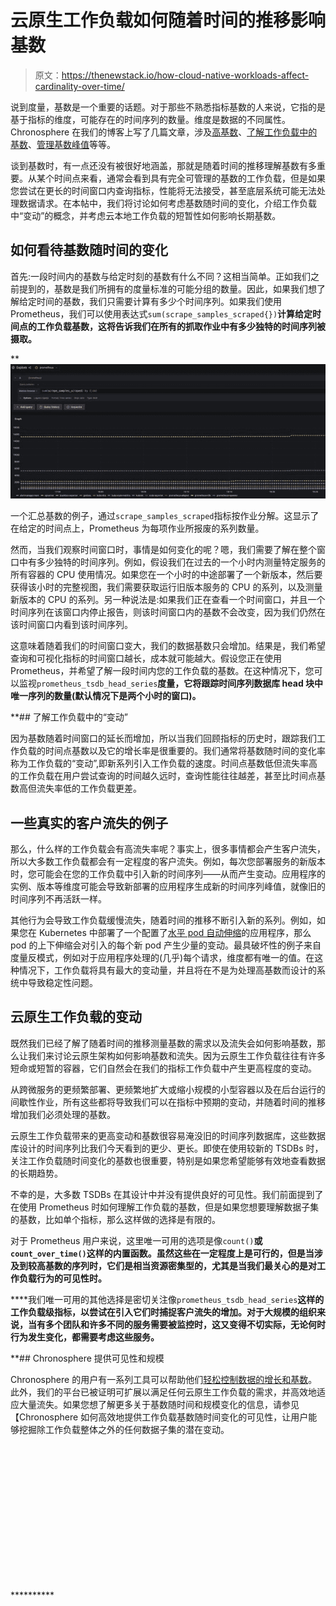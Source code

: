# 云原生工作负载如何随着时间的推移影响基数

> 原文：<https://thenewstack.io/how-cloud-native-workloads-affect-cardinality-over-time/>

说到度量，基数是一个重要的话题。对于那些不熟悉指标基数的人来说，它指的是基于指标的维度，可能存在的时间序列的数量。维度是数据的不同属性。Chronosphere 在我们的博客上写了几篇文章，涉及[高基数](https://chronosphere.io/learn/what-is-high-cardinality/)、[了解工作负载中的基数](https://chronosphere.io/learn/classifying-types-of-metric-cardinality/)、[管理基数峰值](https://chronosphere.io/learn/wrangle-metric-data-explosions-with-chronosphere-profiler/)等等。

谈到基数时，有一点还没有被很好地涵盖，那就是随着时间的推移理解基数有多重要。从某个时间点来看，通常会看到具有完全可管理的基数的工作负载，但是如果您尝试在更长的时间窗口内查询指标，性能将无法接受，甚至底层系统可能无法处理数据请求。在本帖中，我们将讨论如何考虑基数随时间的变化，介绍工作负载中“变动”的概念，并考虑云本地工作负载的短暂性如何影响长期基数。

## 如何看待基数随时间的变化

首先:一段时间内的基数与给定时刻的基数有什么不同？这相当简单。正如我们之前提到的，基数是我们所拥有的度量标准的可能分组的数量。因此，如果我们想了解给定时间的基数，我们只需要计算有多少个时间序列。如果我们使用 Prometheus，我们可以使用表达式`sum(scrape_samples_scraped{})`**计算给定时间点的工作负载基数，这将告诉我们在所有的抓取作业中有多少独特的时间序列被摄取。**

**![](img/7b7c51145d4b15984de9f383ba67cc3d.png)

一个汇总基数的例子，通过`scrape_samples_scraped`指标按作业分解。这显示了在给定的时间点上，Prometheus 为每项作业所报废的系列数量。

然而，当我们观察时间窗口时，事情是如何变化的呢？嗯，我们需要了解在整个窗口中有多少独特的时间序列。例如，假设我们在过去的一个小时内测量特定服务的所有容器的 CPU 使用情况。如果您在一个小时的中途部署了一个新版本，然后要获得该小时的完整视图，我们需要获取运行旧版本服务的 CPU 的系列，以及测量新版本的 CPU 的系列。另一种说法是:如果我们正在查看一个时间窗口，并且一个时间序列在该窗口内停止报告，则该时间窗口内的基数不会改变，因为我们仍然在该时间窗口内看到该时间序列。

这意味着随着我们的时间窗口变大，我们的数据基数只会增加。结果是，我们希望查询和可视化指标的时间窗口越长，成本就可能越大。假设您正在使用 Prometheus，并希望了解一段时间内您的工作负载的基数。在这种情况下，您可以监视`prometheus_tsdb_head_series`**度量，它将跟踪时间序列数据库 head 块中唯一序列的数量(默认情况下是两个小时的窗口)。**

 **## 了解工作负载中的“变动”

因为基数随着时间窗口的延长而增加，所以当我们回顾指标的历史时，跟踪我们工作负载的时间点基数以及它的增长率是很重要的。我们通常将基数随时间的变化率称为工作负载的“变动”,即新系列引入工作负载的速度。时间点基数低但流失率高的工作负载在用户尝试查询的时间越久远时，查询性能往往越差，甚至比时间点基数高但流失率低的工作负载更差。

## 一些真实的客户流失的例子

那么，什么样的工作负载会有高流失率呢？事实上，很多事情都会产生客户流失，所以大多数工作负载都会有一定程度的客户流失。例如，每次您部署服务的新版本时，您可能会在您的工作负载中引入新的时间序列——从而产生变动。应用程序的实例、版本等维度可能会导致新部署的应用程序生成新的时间序列峰值，就像旧的时间序列不再活跃一样。

其他行为会导致工作负载缓慢流失，随着时间的推移不断引入新的系列。例如，如果您在 Kubernetes 中部署了一个配置了[水平 pod 自动伸缩](https://kubernetes.io/docs/tasks/run-application/horizontal-pod-autoscale/)的应用程序，那么 pod 的上下伸缩会对引入的每个新 pod 产生少量的变动。最具破坏性的例子来自度量反模式，例如对于应用程序处理的(几乎)每个请求，维度都有唯一的值。在这种情况下，工作负载将具有最大的变动量，并且将在不是为处理高基数而设计的系统中导致稳定性问题。

## 云原生工作负载的变动

既然我们已经了解了随着时间的推移测量基数的需求以及流失会如何影响基数，那么让我们来讨论云原生架构如何影响基数和流失。因为云原生工作负载往往有许多短命或短暂的容器，它们自然会在我们的指标工作负载中产生更高程度的变动。

从跨微服务的更频繁部署、更频繁地扩大或缩小规模的小型容器以及在后台运行的间歇性作业，所有这些都将导致我们可以在指标中预期的变动，并随着时间的推移增加我们必须处理的基数。

云原生工作负载带来的更高变动和基数很容易淹没旧的时间序列数据库，这些数据库设计的时间序列比我们今天看到的更少、更长。即使在使用较新的 TSDBs 时，关注工作负载随时间变化的基数也很重要，特别是如果您希望能够有效地查看数据的长期趋势。

不幸的是，大多数 TSDBs 在其设计中并没有提供良好的可见性。我们前面提到了在使用 Prometheus 时如何理解工作负载的基数，但是如果您想要理解数据子集的基数，比如单个指标，那么这样做的选择是有限的。

对于 Prometheus 用户来说，这里唯一可用的选项是像`count()`**或`count_over_time()`**这样的内置函数。虽然这些在一定程度上是可行的，但是当涉及到较高基数的序列时，它们是相当资源密集型的，尤其是当我们最关心的是对工作负载行为的可见性时。****

 ****我们唯一可用的其他选择是密切关注像`prometheus_tsdb_head_series`**这样的工作负载级指标，以尝试在引入它们时捕捉客户流失的增加。对于大规模的组织来说，当有多个团队和许多不同的服务需要被监控时，这又变得不切实际，无论何时行为发生变化，都需要考虑这些服务。**

 **## Chronosphere 提供可见性和规模

Chronosphere 的用户有一系列工具可以帮助他们[轻松控制数据的增长和基数](https://chronosphere.io/learn/using-aggregation-rules-to-control-data-growth/)。此外，我们的平台已被证明可扩展以满足任何云原生工作负载的需求，并高效地适应大量流失。如果您想了解更多关于基数随时间和规模变化的信息，请参见【Chronosphere 如何高效地提供工作负载基数随时间变化的可见性，让用户能够挖掘除工作负载整体之外的任何数据子集的潜在变动。

<svg xmlns:xlink="http://www.w3.org/1999/xlink" viewBox="0 0 68 31" version="1.1"><title>Group</title> <desc>Created with Sketch.</desc></svg>**********